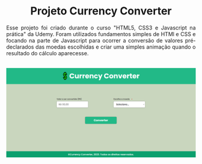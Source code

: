 <h1 align="center"> Projeto Currency Converter</h1>

<p align="justify"> Esse projeto foi criado durante o curso "HTML5, CSS3 e Javascript na prática" da Udemy. Foram utilizados fundamentos simples de HTMl e CSS e focando na parte de Javascript para ocorrer a conversão de valores pré-declarados das moedas escolhidas e criar uma simples animação quando o resultado do cálculo aparecesse.</p><br>

<img src="./assets/img/layout.png">